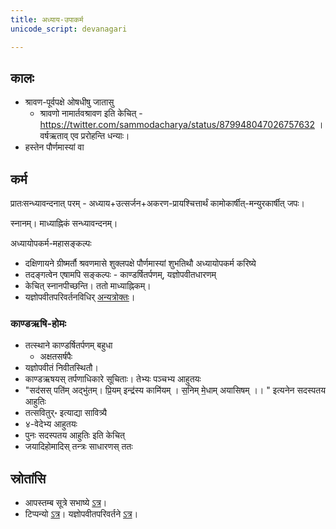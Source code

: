 ```yaml
---
title: अध्याय-उपाकर्म
unicode_script: devanagari

---
```



## कालः

- श्रावण-पूर्वपक्षे ओषधीषु जातासु
  - श्रावणो नामार्तवश्रावण इति केचित् - https://twitter.com/sammodacharya/status/879948047026757632 । वर्षऋताव् एव प्ररोहन्ति धन्याः।
- हस्तेन पौर्णमास्यां वा


## कर्म
प्रातःसन्ध्यावन्दनात् परम् - अध्याय+उत्सर्जन+अकरण-प्रायश्चित्तार्थं कामोकार्षीत्-मन्युरकार्षीत् जपः।

स्नानम्। माध्याह्निकं सन्ध्यावन्दनम्।

अध्यायोपकर्म-महासङ्कल्पः

- दक्षिणायने ग्रीष्मर्तौ श्रवणमासे शुक्लपक्षे पौर्णमास्यां शुभतिथौ अध्यायोपकर्म करिष्ये
- तदङ्गत्वेन एषामपि सङ्कल्पः - काण्डर्षितर्पणम्, यज्ञोपवीतधारणम्
- केचित् स्नानपीच्छन्ति। ततो माध्याह्निकम्।
- यज्ञोपवीतपरिवर्तनविधिर् [अन्यत्रोक्तः](../../../angAni/upavIta-parivartanam/)।


### काण्डऋषि-होमः

- तत्स्थाने काण्डर्षितर्पणम् बहुधा
  - अक्षतसर्षपैः
- यज्ञोपवीतं निवीतस्थितौ।
- काण्डऋषयस् तर्पणाधिकारे सूचिताः। तेभ्यः पञ्चभ्य आहुतयः
- "सद॑सस् पति॑म् अद्भु॑तम्।   प्रि॒यम् इन्द्र॑स्य कामि॑यम् । स॒निम् मे॒धाम् अयासिषम् ।।  " इत्यनेन सदस्पतय आहुतिः
- तत्सवितुर्॰ इत्याद्या सावित्र्यै
- ४-वेदेभ्य आहुतयः
- पुनः सदस्पतय आहुतिः इति केचित्
- जयादिहोमादिस् तन्त्रः साधारणस् ततः

## स्रोतांसि
- आपस्तम्ब सूत्रे सभाष्ये [ऽत्र](https://archive.org/stream/APASTHAMBAGRUHYASUTRAMSUDARSHANAHARADATHA/APASTHAMBA%20GRUHYASUTRAM%20%28SUDARSHANA%2CHARADATHA%29#page/n197/mode/2up)।
- टिप्पन्यो [ऽत्र](https://checkvist.com/checklists/113019/export.html?export_notes=true&&task_ids=8202309)। यज्ञोपवीतपरिवर्तने [ऽत्र](https://checkvist.com/checklists/113019/export.html?export_notes=true&&task_ids=13756102)।
